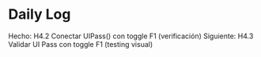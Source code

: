 ﻿# Daily Log

Hecho: H4.2 Conectar UIPass() con toggle F1 (verificación)
Siguiente: H4.3 Validar UI Pass con toggle F1 (testing visual)

